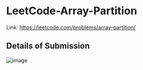 # LeetCode-Array-Partition
Link: https://leetcode.com/problems/array-partition/
## Details of Submission
![image](https://user-images.githubusercontent.com/51401355/213733252-dd5fdb05-a547-4b98-a8f0-eb1f3a410954.png)
